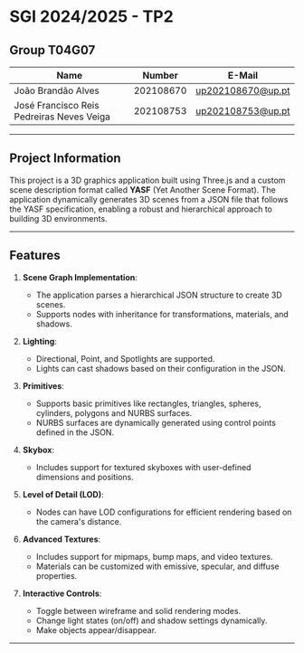 # SGI 2024/2025 - TP2

## Group T04G07
| Name                                      | Number    | E-Mail             |
| ----------------------------------------- | --------- | ------------------ |
| João Brandão Alves                        | 202108670 | up202108670@up.pt  |
| José Francisco Reis Pedreiras Neves Veiga | 202108753 | up202108753@up.pt  |

----
## Project Information

This project is a 3D graphics application built using Three.js and a custom scene description format called **YASF** (Yet Another Scene Format). The application dynamically generates 3D scenes from a JSON file that follows the YASF specification, enabling a robust and hierarchical approach to building 3D environments.

---

## Features

1. **Scene Graph Implementation**:
   - The application parses a hierarchical JSON structure to create 3D scenes.
   - Supports nodes with inheritance for transformations, materials, and shadows.

2. **Lighting**:
   - Directional, Point, and Spotlights are supported.
   - Lights can cast shadows based on their configuration in the JSON.

3. **Primitives**:
   - Supports basic primitives like rectangles, triangles, spheres, cylinders, polygons and NURBS surfaces.
   - NURBS surfaces are dynamically generated using control points defined in the JSON.

4. **Skybox**:
   - Includes support for textured skyboxes with user-defined dimensions and positions.

5. **Level of Detail (LOD)**:
   - Nodes can have LOD configurations for efficient rendering based on the camera's distance.

6. **Advanced Textures**:
   - Includes support for mipmaps, bump maps, and video textures.
   - Materials can be customized with emissive, specular, and diffuse properties.

7. **Interactive Controls**:
   - Toggle between wireframe and solid rendering modes.
   - Change light states (on/off) and shadow settings dynamically.
   - Make objects appear/disappear.

---

